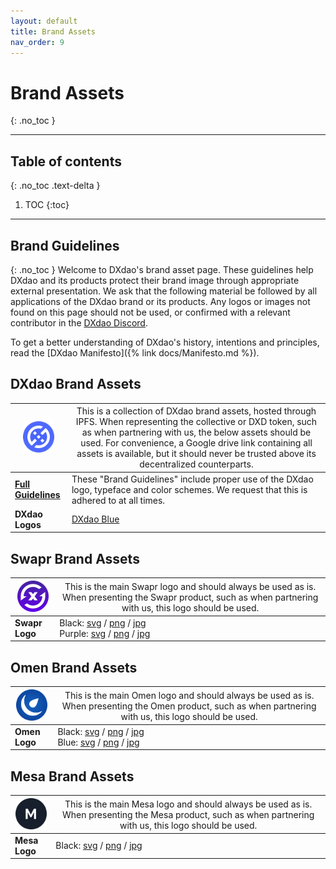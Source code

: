 ```yaml
---
layout: default
title: Brand Assets
nav_order: 9
---
```


# Brand Assets
{: .no_toc }
___

## Table of contents
{: .no_toc .text-delta }

1. TOC
{:toc}

___

## Brand Guidelines
{: .no_toc }
Welcome to DXdao's brand asset page. These guidelines help DXdao and its products protect their brand image through appropriate external presentation. We ask that the following material be followed by all applications of the DXdao brand or its products. Any logos or images not found on this page should not be used, or confirmed with a relevant contributor in the [DXdao Discord](https://discord.gg/4QXEJQkvHH).

To get a better understanding of DXdao's history, intentions and principles, read the [DXdao Manifesto]({% link docs/Manifesto.md %}).

## DXdao Brand Assets

|<img src="DXdaoBlue.png" width="50">|  <span style="font-weight:normal">This is a collection of DXdao brand assets, hosted through IPFS. When representing the collective or DXD token, such as when partnering with us, the below assets should be used. For convenience, a Google drive link containing all assets is available, but it should never be trusted above its decentralized counterparts.</span> |
|-----------------------------------|--|
|     [**Full Guidelines**](https://bafybeic6pog3yv5pxquc3t4cfqzjfv33rfs4ltltrhl2luqhc3zbxsyr6y.ipfs.dweb.link/?filename=DXdaoBrandGuidelines.pdf)                            | These "Brand Guidelines" include proper use of the DXdao logo, typeface and color schemes. We request that this is adhered to at all times. |
|     **DXdao Logos**                            | [DXdao Blue](DXdaoBlue.png) |

## Swapr Brand Assets

|<img src="SwaprPurple.png" width="50">|  <span style="font-weight:normal">This is the main Swapr logo and should always be used as is. When presenting the Swapr product, such as when partnering with us, this logo should be used.</span> |
|-----------------------------------|--|
|     **Swapr Logo**                               | Black: [svg](https://dxdao.eth.link/brand/dxswap-black.svg) / [png](https://dxdao.eth.link/brand/dxswap-black.png) / [jpg](https://dxdao.eth.link/brand/dxswap-black.jpg)<br/>Purple: [svg](SwaprPurple.png) / [png](https://dxdao.eth.link/brand/dxswap-purple.png) / [jpg](https://dxdao.eth.link/brand/dxswap-purple.jpg) |


## Omen Brand Assets

|<img src="OmenBlue.png" width="50">|  <span style="font-weight:normal">This is the main Omen logo and should always be used as is. When presenting the Omen product, such as when partnering with us, this logo should be used.</span> |
|-----------------------------------|--|
|     **Omen Logo**                               | Black: [svg](https://dxdao.eth.link/brand/omen-black.svg) / [png](https://dxdao.eth.link/brand/omen-black.png) / [jpg](https://dxdao.eth.link/brand/omen-black.jpg)<br/> Blue: [svg](https://dxdao.eth.link/brand/omen-blue.svg) / [png](https://dxdao.eth.link/brand/omen-blue.png) / [jpg](https://dxdao.eth.link/brand/omen-blue.jpg) |

## Mesa Brand Assets

|<img src="MesaBlack.png" width="50">|  <span style="font-weight:normal">This is the main Mesa logo and should always be used as is. When presenting the Mesa product, such as when partnering with us, this logo should be used.</span> |
|-----------------------------------|--|
|     **Mesa Logo**                               | Black: [svg](https://dxdao.eth.link/brand/mesa-black.svg) / [png](https://dxdao.eth.link/brand/mesa-black.png) / [jpg](https://dxdao.eth.link/brand/mesa-black.jpg) |